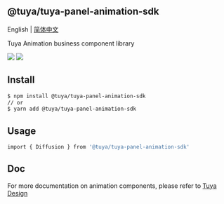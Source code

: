 ## @tuya/tuya-panel-animation-sdk

English | [简体中文](./README-zh_CN.md)

Tuya Animation business component library

[![](https://img.shields.io/npm/v/@tuya/tuya-panel-animation-sdk/latest.svg)](https://www.npmjs.com/package/@tuya/tuya-panel-animation-sdk)
[![](https://codecov.io/gh/tuya/tuya-panel-sdk/branch/animation/graph/badge.svg)](https://codecov.io/gh/tuya/tuya-panel-sdk/branches/animation)

## Install

```sh
$ npm install @tuya/tuya-panel-animation-sdk
// or
$ yarn add @tuya/tuya-panel-animation-sdk
```

## Usage

```sh
import { Diffusion } from '@tuya/tuya-panel-animation-sdk'
```

## Doc

For more documentation on animation components, please refer to [Tuya Design](https://panel-docs.tuyacn.com/en/tuya-panel-animation-sdk/Diffusion)
